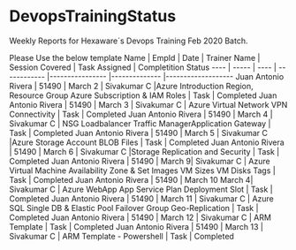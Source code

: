 # DevopsTrainingStatus
Weekly Reports for Hexaware´s Devops Training Feb 2020 Batch.

Please Use the below template
Name | EmpId | Date | Trainer Name | Session Covered | Task Assigned | Completition Status 
---- | ----- | ---- | ------------ |---------------- |-------------- |------------------- 
Juan Antonio Rivera | 51490 | March 2 | Sivakumar C |Azure Introduction Region, Resource Group Azure Subscription & IAM Roles | Task | Completed
Juan Antonio Rivera | 51490 | March 3 | Sivakumar C | Azure Virtual Network VPN Connectivity | Task | Completed
Juan Antonio Rivera | 51490 | March 4 | Sivakumar C | NSG Loadbalancer Traffic ManagerApplication Gateway | Task | Completed
Juan Antonio Rivera | 51490 | March 5 | Sivakumar C |Azure Storage Account BLOB Files  | Task | Completed 
Juan Antonio Rivera | 51490 | March 6 | Sivakumar C |Storage Replication and Security  | Task | Completed 
Juan Antonio Rivera | 51490 | March 9| Sivakumar C | Azure Virtual Machine Availability Zone & Set Images  VM Sizes VM Disks Tags | Task | Completed 
Juan Antonio Rivera | 51490 | March 10 March 4| Sivakumar C | Azure WebApp App Service Plan Deployment Slot | Task | Completed 
Juan Antonio Rivera | 51490 | March 11 | Sivakumar C | Azure SQL Single DB & Elastic Pool Failover Group Geo-Replication | Task | Completed 
Juan Antonio Rivera | 51490 | March 12 | Sivakumar C | ARM Template | Task | Completed
Juan Antonio Rivera | 51490 | March 13 | Sivakumar C | ARM Template - Powershell | Task | Completed 
